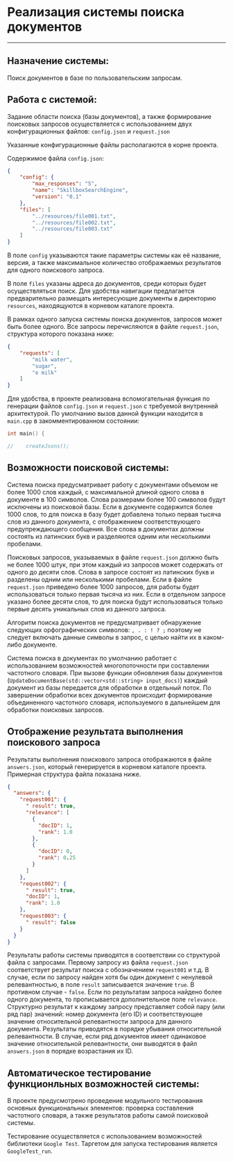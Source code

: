 # Реализация системы поиска документов
_______

## Назначение системы:
Поиск документов в базе по пользовательским запросам.

<!-- ## Краткое описание алгоритма поиска по запросу:
Поиск документов с использованием данной системы осуществляется с применением частотной библиотеки (словаря) и инвертированного индекса.
Частотная библиотека представляет собой ассоциативный контейнер, ключами которого являются уникальные слова из всей рассматриваемой базы документов. 
Значениями при ключах являются данные о частоте появления данного ключа в каждом из документов рассматриваемой базы. 

Например, рассмотрим базу из двух документов со следующим содержимым:

doc001: "milk", "sugar"

doc002: "sugar", "tree", "b"

В том случае содержимое частотной библиотеки будет следующим:

b: {1, 1}

milk: {0, 1}

sugar: {0, 1}, {1, 1}

tree: {1, 1}

Примечание: слова-ключи в библиотеке располагаются в алфавитном порядке, а нумерация документов начинается с нулевого значения. -->

## Работа с системой:
Задание области поиска (базы документов), а также формирование поисковых запросов осуществляется с использованием 
двух конфигурационных файлов: `config.json` и `request.json`

Указанные конфигурационные файлы располагаются в корне проекта.

Содержимое файла `config.json`:

```json
{
    "config": {
        "max_responses": "5",
        "name": "SkillboxSearchEngine",
        "version": "0.1"
    },
    "files": [
        "../resources/file001.txt",
        "../resources/file002.txt",
        "../resources/file003.txt"
    ]
}
```

В поле `config` указываются такие параметры системы как её название, версия, а также максимальное количество отображаемых результатов для одного поискового запроса. 

В поле `files` указаны адреса до документов, среди которых будет осуществляться поиск. Для удобства навигации предлагается предварительно размещать интересующие документы в директорию `resources`, находящуются в корневом каталоге проекта. 

В рамках одного запуска системы поиска документов, запросов может быть более одного. Все запросы перечисляются в файле `request.json`, структура которого показана ниже:

```json
{
    "requests": [
        "milk water",
        "sugar",
        "e milk"
    ]
}
```

Для удобства, в проекте реализована вспомогательная функция по генерации файлов `config.json` и `request.json` с требуемой внутренней архитектурой. По умолчанию вызов данной функции находится в `main.cpp` в закомментированном состоянии:

```c++
int main() {

//    createJsons();
```


## Возможности поисковой системы:
Система поиска предусматривает работу с документами объемом не более 1000 слов каждый, 
с максимальной длиной одного слова в документе в 100 символов. Слова размерами более 100 
символов будут исключены из поисковой базы. Если в документе содержится более 1000 слов, 
то для поиска в базу будет добавлена только первая тысяча слов из данного документа,
с отображением соответствующего предупреждающего сообщения.
Все слова в документах должны состоять из латинских букв и разделяются одним или 
несколькими пробелами.

Поисковых запросов, указываемых в файле `request.json` должно быть не более 1000 штук, 
при этом каждый из запросов может содержать от одного до десяти слов. Слова в запросе состоят 
из латинских букв и разделены одним или несколькими пробелами. Если в файле `request.json` 
приведено более 1000 запросов, для работы будет использоваться только первая тысяча из них.
Если в отдельном запросе указано более десяти слов, то для поиска будут использоваться только 
первые десять уникальных слов из данного запроса.

Алгоритм поиска документов не предусматривает обнаружение следующих орфографических 
символов: `, . : ! ? ;` поэтому не следует включать данные символы в запрос, с целью 
найти их в каком-либо документе.

Система поиска в документах по умолчанию работает с использованием возможностей 
многопоточности при составлении частотного словаря. При вызове функции обновления 
базы документов (`UpdateDocumentBase(std::vector<std::string> input_docs)`) каждый 
документ из базы передается для обработки в отдельный поток. По завершении обработки 
всех документов происходит формирование объединенного частотного словаря, 
используемого в дальнейшем для обработки поисковых запросов.

## Отображение результата выполнения поискового запроса
Результаты выполнения поискового запроса отображаются в файле `answers.json`, который 
генерируется в корневом каталоге проекта. Примерная структура файла показана ниже.

```json
{
  "answers": {
    "request001": {
      " result": true,
      "relevance": [
        {
          "docID": 1,
          "rank": 1.0
        },
        {
          "docID": 0,
          "rank": 0.25
        }
      ]
    },
    "request002": {
      " result": true,
      "docID": 1,
      "rank": 1.0
    },
    "request003": {
      " result": false
    }
  }
}
```

Результаты работы системы приводятся в соответствии со структурой файла с запросами. Первому
запросу из файла 
`request.json` соответствует результат поиска с обозначением `request001` и т.д. В случае, 
если по запросу найден хотя бы один документ с ненулевой релевантностью, в поле `result` 
записывается значение `true`. В противном случае - `false`.
Если по результатам запроса найдено более одного документа, то прописывается 
дополнительное поле `relevance`. Структурно результат к каждому запросу представляет 
собой пару (или ряд пар) значений: номер документа (его ID) и соответствующее значение 
относительной релевантности запроса для данного документа.
Результаты приводятся в порядке убывания относительной релевантности. В случае, если
ряд документов имеет одинаковое значение относительной релевантности, 
они выводятся в файл `answers.json` в порядке возрастания их ID.

## Автоматическое тестирование функционльных возможностей системы:
В проекте предусмотрено проведение модульного тестирования основных функциональных 
элементов: проверка составления частотного словаря, а также результатов работы самой 
поисковой системы.

Тестирование осуществляется с использованием возможностей библиотеки `Google Test`. 
Таргетом для запуска тестирования является `GoogleTest_run`.


